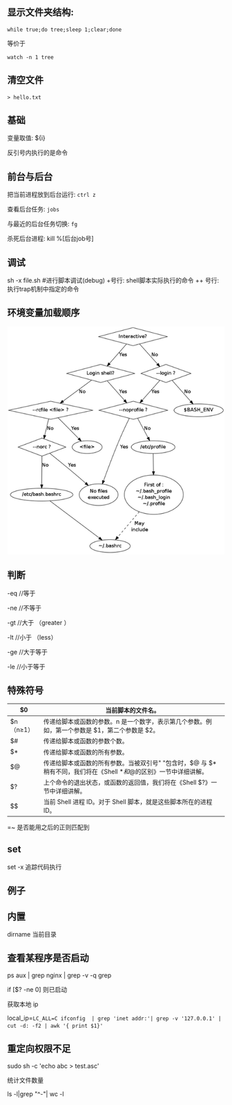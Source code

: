 ## 显示文件夹结构:
```shell
while true;do tree;sleep 1;clear;done
```
等价于
```
watch -n 1 tree
```


## 清空文件
```
> hello.txt
```

## 基础

变量取值: ${i}

反引号内执行的是命令

## 前台与后台

把当前进程放到后台运行: `ctrl z`

查看后台任务: `jobs`

与最近的后台任务切换: `fg`

杀死后台进程: kill %[后台job号]

## 调试

sh -x file.sh   #进行脚本调试(debug)
+号行:  shell脚本实际执行的命令
++ 号行: 执行trap机制中指定的命令


## 环境变量加载顺序

![bash脚本加载顺序](/images/bash启动顺序.png)

## 判断

-eq           //等于

-ne           //不等于

-gt            //大于 （greater ）

-lt            //小于  （less）

-ge            //大于等于

-le            //小于等于



## 特殊符号

$0 | 当前脚本的文件名。
---|-------
$n（n≥1） | 传递给脚本或函数的参数。n 是一个数字，表示第几个参数。例如，第一个参数是 $1，第二个参数是 $2。
$# | 传递给脚本或函数的参数个数。
$* | 传递给脚本或函数的所有参数。
$@ | 传递给脚本或函数的所有参数。当被双引号" "包含时，$@ 与 $* 稍有不同，我们将在《Shell $*和$@的区别》一节中详细讲解。
$? | 上个命令的退出状态，或函数的返回值，我们将在《Shell $?》一节中详细讲解。
$$ | 当前 Shell 进程 ID。对于 Shell 脚本，就是这些脚本所在的进程 ID。


=~ 是否能用之后的正则匹配到


## set

set -x 追踪代码执行

## 例子

## 内置

dirname 当前目录

## 查看某程序是否启动

ps aux | grep nginx | grep -v -q grep

if [$? -ne 0] 则已启动


获取本地 ip


local_ip=`LC_ALL=C ifconfig  | grep 'inet addr:'| grep -v '127.0.0.1' | cut -d: -f2 | awk '{ print $1}'`

## 重定向权限不足

sudo sh -c 'echo abc > test.asc'

统计文件数量

ls -l|grep "^-"| wc -l

